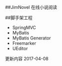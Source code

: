 
##JimNovel
在线小说阅读

##脚手架工程
- SpringMVC
- MyBatis 
- MyBatis Generator
- Freemarker
- UEditor


更新内容 2017-04-08
